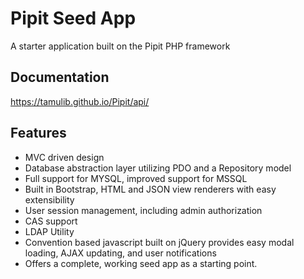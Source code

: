 # Pipit Seed App
A starter application built on the Pipit PHP framework

## Documentation
https://tamulib.github.io/Pipit/api/

## Features
* MVC driven design
* Database abstraction layer utilizing PDO and a Repository model
* Full support for MYSQL, improved support for MSSQL
* Built in Bootstrap, HTML and JSON view renderers with easy extensibility
* User session management, including admin authorization
* CAS support
* LDAP Utility
* Convention based javascript built on jQuery provides easy modal loading, AJAX updating, and user notifications
* Offers a complete, working seed app as a starting point.
